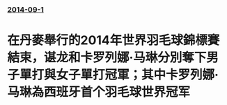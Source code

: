### [2014-09-1](/news/2014/09/1/index.md)

##### 
#  在丹麥舉行的2014年世界羽毛球錦標賽結束，谌龙和卡罗列娜·马琳分別奪下男子單打與女子單打冠軍；其中卡罗列娜·马琳為西班牙首个羽毛球世界冠军



